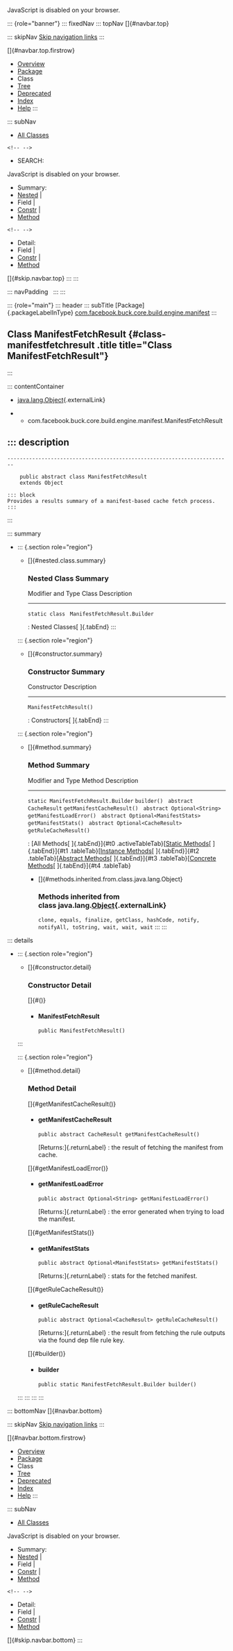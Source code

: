 <div>

JavaScript is disabled on your browser.

</div>

::: {role="banner"}
::: fixedNav
::: topNav
[]{#navbar.top}

::: skipNav
[Skip navigation links](#skip.navbar.top "Skip navigation links")
:::

[]{#navbar.top.firstrow}

-   [Overview](../../../../../../../index.html)
-   [Package](package-summary.html)
-   Class
-   [Tree](package-tree.html)
-   [Deprecated](../../../../../../../deprecated-list.html)
-   [Index](../../../../../../../index-all.html)
-   [Help](../../../../../../../help-doc.html)
:::

::: subNav
-   [All Classes](../../../../../../../allclasses.html)

```{=html}
<!-- -->
```
-   SEARCH:

<div>

<div>

JavaScript is disabled on your browser.

</div>

</div>

<div>

-   Summary: 
-   [Nested](#nested.class.summary) \| 
-   Field \| 
-   [Constr](#constructor.summary) \| 
-   [Method](#method.summary)

```{=html}
<!-- -->
```
-   Detail: 
-   Field \| 
-   [Constr](#constructor.detail) \| 
-   [Method](#method.detail)

</div>

[]{#skip.navbar.top}
:::
:::

::: navPadding
 
:::
:::

::: {role="main"}
::: header
::: subTitle
[Package]{.packageLabelInType} [com.facebook.buck.core.build.engine.manifest](package-summary.html)
:::

## Class ManifestFetchResult {#class-manifestfetchresult .title title="Class ManifestFetchResult"}
:::

::: contentContainer
-   [java.lang.Object](http://docs.oracle.com/javase/7/docs/api/java/lang/Object.html?is-external=true "class or interface in java.lang"){.externalLink}

-   -   com.facebook.buck.core.build.engine.manifest.ManifestFetchResult

::: description
-   

    ------------------------------------------------------------------------

        public abstract class ManifestFetchResult
        extends Object

    ::: block
    Provides a results summary of a manifest-based cache fetch process.
    :::
:::

::: summary
-   ::: {.section role="region"}
    -   []{#nested.class.summary}

        ### Nested Class Summary

          Modifier and Type   Class                           Description
          ------------------- ------------------------------- -------------
          `static class `     `ManifestFetchResult.Builder`    

          : Nested Classes[ ]{.tabEnd}
    :::

    ::: {.section role="region"}
    -   []{#constructor.summary}

        ### Constructor Summary

          Constructor               Description
          ------------------------- -------------
          `ManifestFetchResult()`    

          : Constructors[ ]{.tabEnd}
    :::

    ::: {.section role="region"}
    -   []{#method.summary}

        ### Method Summary

          Modifier and Type                      Method                       Description
          -------------------------------------- ---------------------------- -------------
          `static ManifestFetchResult.Builder`   `builder()`                   
          `abstract CacheResult`                 `getManifestCacheResult()`    
          `abstract Optional<String>`            `getManifestLoadError()`      
          `abstract Optional<ManifestStats>`     `getManifestStats()`          
          `abstract Optional<CacheResult>`       `getRuleCacheResult()`        

          : [All Methods[ ]{.tabEnd}]{#t0 .activeTableTab}[[Static
          Methods](javascript:show(1);)[ ]{.tabEnd}]{#t1
          .tableTab}[[Instance
          Methods](javascript:show(2);)[ ]{.tabEnd}]{#t2
          .tableTab}[[Abstract
          Methods](javascript:show(4);)[ ]{.tabEnd}]{#t3
          .tableTab}[[Concrete
          Methods](javascript:show(8);)[ ]{.tabEnd}]{#t4 .tableTab}

        -   []{#methods.inherited.from.class.java.lang.Object}

            ### Methods inherited from class java.lang.[Object](http://docs.oracle.com/javase/7/docs/api/java/lang/Object.html?is-external=true "class or interface in java.lang"){.externalLink}

            `clone, equals, finalize, getClass, hashCode, notify, notifyAll, toString, wait, wait, wait`
    :::
:::

::: details
-   ::: {.section role="region"}
    -   []{#constructor.detail}

        ### Constructor Detail

        []{#<init>()}

        -   #### ManifestFetchResult

                public ManifestFetchResult()
    :::

    ::: {.section role="region"}
    -   []{#method.detail}

        ### Method Detail

        []{#getManifestCacheResult()}

        -   #### getManifestCacheResult

            ``` methodSignature
            public abstract CacheResult getManifestCacheResult()
            ```

            [Returns:]{.returnLabel}
            :   the result of fetching the manifest from cache.

        []{#getManifestLoadError()}

        -   #### getManifestLoadError

            ``` methodSignature
            public abstract Optional<String> getManifestLoadError()
            ```

            [Returns:]{.returnLabel}
            :   the error generated when trying to load the manifest.

        []{#getManifestStats()}

        -   #### getManifestStats

            ``` methodSignature
            public abstract Optional<ManifestStats> getManifestStats()
            ```

            [Returns:]{.returnLabel}
            :   stats for the fetched manifest.

        []{#getRuleCacheResult()}

        -   #### getRuleCacheResult

            ``` methodSignature
            public abstract Optional<CacheResult> getRuleCacheResult()
            ```

            [Returns:]{.returnLabel}
            :   the result from fetching the rule outputs via the found
                dep file rule key.

        []{#builder()}

        -   #### builder

            ``` methodSignature
            public static ManifestFetchResult.Builder builder()
            ```
    :::
:::
:::
:::

::: bottomNav
[]{#navbar.bottom}

::: skipNav
[Skip navigation links](#skip.navbar.bottom "Skip navigation links")
:::

[]{#navbar.bottom.firstrow}

-   [Overview](../../../../../../../index.html)
-   [Package](package-summary.html)
-   Class
-   [Tree](package-tree.html)
-   [Deprecated](../../../../../../../deprecated-list.html)
-   [Index](../../../../../../../index-all.html)
-   [Help](../../../../../../../help-doc.html)
:::

::: subNav
-   [All Classes](../../../../../../../allclasses.html)

<div>

<div>

JavaScript is disabled on your browser.

</div>

</div>

<div>

-   Summary: 
-   [Nested](#nested.class.summary) \| 
-   Field \| 
-   [Constr](#constructor.summary) \| 
-   [Method](#method.summary)

```{=html}
<!-- -->
```
-   Detail: 
-   Field \| 
-   [Constr](#constructor.detail) \| 
-   [Method](#method.detail)

</div>

[]{#skip.navbar.bottom}
:::
